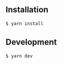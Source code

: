 ## Installation <a name="installation"></a>

```bash
$ yarn install
```

## Development <a name="development"></a>

```bash
$ yarn dev
```
